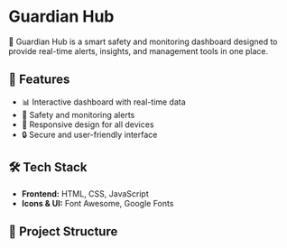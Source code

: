 # Guardian Hub

🚀 Guardian Hub is a smart safety and monitoring dashboard designed to provide real-time alerts, insights, and management tools in one place.

## 🌟 Features
- 📊 Interactive dashboard with real-time data
- 🔔 Safety and monitoring alerts
- 📱 Responsive design for all devices
- 🔒 Secure and user-friendly interface

## 🛠️ Tech Stack
- **Frontend:** HTML, CSS, JavaScript
- **Icons & UI:** Font Awesome, Google Fonts

## 📂 Project Structure

